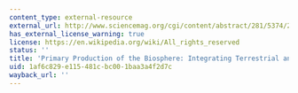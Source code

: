 ```yaml
---
content_type: external-resource
external_url: http://www.sciencemag.org/cgi/content/abstract/281/5374/237
has_external_license_warning: true
license: https://en.wikipedia.org/wiki/All_rights_reserved
status: ''
title: 'Primary Production of the Biosphere: Integrating Terrestrial and Oceanic Components'
uid: 1af6c829-e115-481c-bc00-1baa3a4f2d7c
wayback_url: ''
---
```


